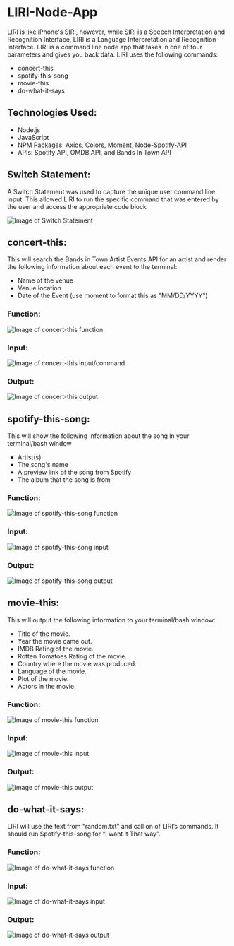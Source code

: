# LIRI-Node-App

LIRI is like iPhone's SIRI, however, while SIRI is a Speech Interpretation and Recognition Interface, LIRI is a Language Interpretation and Recognition Interface. LIRI is a command line node app that takes in one of four parameters and gives you back data. LIRI uses the following commands:

- concert-this
- spotify-this-song
- movie-this
- do-what-it-says

## Technologies Used:

- Node.js 
- JavaScript
- NPM Packages: Axios, Colors, Moment, Node-Spotify-API
- APIs: Spotify API, OMDB API, and Bands In Town API

## Switch Statement: 

A Switch Statement was used to capture the unique user command line input. This allowed LIRI to run the specific command that was entered by the user and access the appropriate code block

![Image of Switch Statement](Images/switch-case.PNG)

## concert-this:

This will search the Bands in Town Artist Events API for an artist and render the following information about each event to the terminal:

- Name of the venue
- Venue location
- Date of the Event (use moment to format this as "MM/DD/YYYY")


### Function: 

![Image of concert-this function](/Images/concert-this.PNG)

### Input:

![Image of concert-this input/command](/Images/concert-this-command.PNG)


### Output:

![Image of concert-this output](/Images/concert-this-output.PNG)


## spotify-this-song:

This will show the following information about the song in your terminal/bash window

- Artist(s)
- The song's name
- A preview link of the song from Spotify
- The album that the song is from

### Function:

![Image of spotify-this-song function](/Images/spotify-this.PNG)

### Input:

![Image of spotify-this-song input](/Images/spotify-this-input.PNG)

### Output:

![Image of spotify-this-song output](/Images/spotify-this-output.PNG)

## movie-this:

This will output the following information to your terminal/bash window:

- Title of the movie.
- Year the movie came out.
- IMDB Rating of the movie.
- Rotten Tomatoes Rating of the movie.
- Country where the movie was produced.
- Language of the movie.
- Plot of the movie.
- Actors in the movie.

### Function:

![Image of movie-this function](/Images/movie-this.PNG)

### Input:

![Image of movie-this input](/Images/movie-this-input.PNG)

### Output:

![Image of movie-this output](/Images/movie-this-output.PNG)

## do-what-it-says:

LIRI will use the text from “random.txt” and call on of LIRI’s commands. It should run Spotify-this-song for “I want it That way”.

### Function:

![Image of do-what-it-says function](/Images/do-what-it-says.PNG)

### Input:

![Image of do-what-it-says input](/Images/do-what-it-says-input.PNG)

### Output:

![Image of do-what-it-says output](/Images/do-what-it-says-output.PNG)
